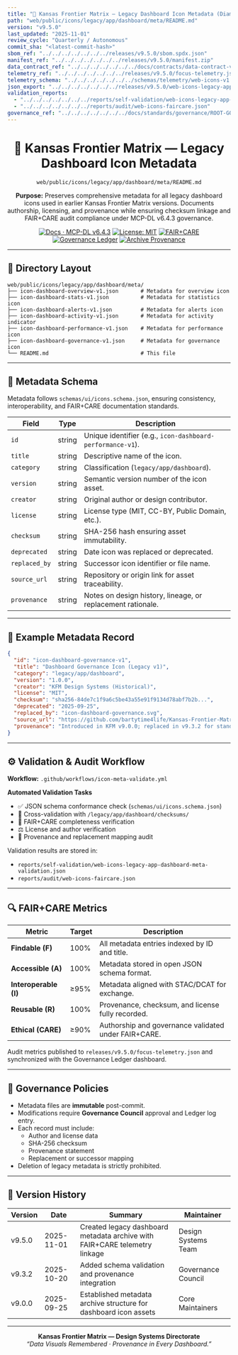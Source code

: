 ```yaml
---
title: "📜 Kansas Frontier Matrix — Legacy Dashboard Icon Metadata (Diamond⁹ Ω / Crown∞Ω Ultimate Certified)"
path: "web/public/icons/legacy/app/dashboard/meta/README.md"
version: "v9.5.0"
last_updated: "2025-11-01"
review_cycle: "Quarterly / Autonomous"
commit_sha: "<latest-commit-hash>"
sbom_ref: "../../../../../../../releases/v9.5.0/sbom.spdx.json"
manifest_ref: "../../../../../../../releases/v9.5.0/manifest.zip"
data_contract_ref: "../../../../../../../docs/contracts/data-contract-v3.json"
telemetry_ref: "../../../../../../../releases/v9.5.0/focus-telemetry.json"
telemetry_schema: "../../../../../../../schemas/telemetry/web-icons-v1.json"
json_export: "../../../../../../../releases/v9.5.0/web-icons-legacy-app-dashboard-meta.json"
validation_reports:
  - "../../../../../../../reports/self-validation/web-icons-legacy-app-dashboard-meta-validation.json"
  - "../../../../../../../reports/audit/web-icons-faircare.json"
governance_ref: "../../../../../../../docs/standards/governance/ROOT-GOVERNANCE.md"
---
```


<div align="center">

# 📜 Kansas Frontier Matrix — **Legacy Dashboard Icon Metadata**
`web/public/icons/legacy/app/dashboard/meta/README.md`

**Purpose:** Preserves comprehensive metadata for all legacy dashboard icons used in earlier Kansas Frontier Matrix versions. Documents authorship, licensing, and provenance while ensuring checksum linkage and FAIR+CARE audit compliance under MCP-DL v6.4.3 governance.

[![Docs · MCP-DL v6.4.3](https://img.shields.io/badge/Docs-MCP--DL%20v6.4.3-blue)](../../../../../../../docs/standards/markdown_rules.md)
[![License: MIT](https://img.shields.io/badge/License-MIT-green)](../../../../../../../LICENSE)
[![FAIR+CARE](https://img.shields.io/badge/FAIR%2BCARE-Compliant-orange)](../../../../../../../docs/standards/governance/ROOT-GOVERNANCE.md)
[![Governance Ledger](https://img.shields.io/badge/Governance-Ledger-Active-purple)](../../../../../../../docs/standards/governance/LEDGER.md)
[![Archive Provenance](https://img.shields.io/badge/Archive-Metadata%20Immutable-critical)](../../../../../../../reports/audit/web-icons-faircare.json)

</div>

---

## 📁 Directory Layout

```
web/public/icons/legacy/app/dashboard/meta/
├── icon-dashboard-overview-v1.json       # Metadata for overview icon
├── icon-dashboard-stats-v1.json          # Metadata for statistics icon
├── icon-dashboard-alerts-v1.json         # Metadata for alerts icon
├── icon-dashboard-activity-v1.json       # Metadata for activity indicator
├── icon-dashboard-performance-v1.json    # Metadata for performance icon
├── icon-dashboard-governance-v1.json     # Metadata for governance icon
└── README.md                             # This file
```

---

## 🧩 Metadata Schema

Metadata follows `schemas/ui/icons.schema.json`, ensuring consistency, interoperability, and FAIR+CARE documentation standards.

| Field | Type | Description |
|--------|------|-------------|
| `id` | string | Unique identifier (e.g., `icon-dashboard-performance-v1`). |
| `title` | string | Descriptive name of the icon. |
| `category` | string | Classification (`legacy/app/dashboard`). |
| `version` | string | Semantic version number of the icon asset. |
| `creator` | string | Original author or design contributor. |
| `license` | string | License type (MIT, CC-BY, Public Domain, etc.). |
| `checksum` | string | SHA-256 hash ensuring asset immutability. |
| `deprecated` | string | Date icon was replaced or deprecated. |
| `replaced_by` | string | Successor icon identifier or file name. |
| `source_url` | string | Repository or origin link for asset traceability. |
| `provenance` | string | Notes on design history, lineage, or replacement rationale. |

---

## 🧾 Example Metadata Record

```json
{
  "id": "icon-dashboard-governance-v1",
  "title": "Dashboard Governance Icon (Legacy v1)",
  "category": "legacy/app/dashboard",
  "version": "1.0.0",
  "creator": "KFM Design Systems (Historical)",
  "license": "MIT",
  "checksum": "sha256-84de7c1f9a6c5be43a55e91f9134d78abf7b2b...",
  "deprecated": "2025-09-25",
  "replaced_by": "icon-dashboard-governance.svg",
  "source_url": "https://github.com/bartytime4life/Kansas-Frontier-Matrix",
  "provenance": "Introduced in KFM v9.0.0; replaced in v9.3.2 for standardization with governance telemetry UI icons."
}
```

---

## ⚙️ Validation & Audit Workflow

**Workflow:** `.github/workflows/icon-meta-validate.yml`

**Automated Validation Tasks**
- ✅ JSON schema conformance check (`schemas/ui/icons.schema.json`)  
- 🔐 Cross-validation with `/legacy/app/dashboard/checksums/`  
- 🧾 FAIR+CARE completeness verification  
- ⚖️ License and author verification  
- 🧭 Provenance and replacement mapping audit  

Validation results are stored in:
- `reports/self-validation/web-icons-legacy-app-dashboard-meta-validation.json`
- `reports/audit/web-icons-faircare.json`

---

## 🔍 FAIR+CARE Metrics

| Metric | Target | Description |
|--------|---------|-------------|
| **Findable (F)** | 100% | All metadata entries indexed by ID and title. |
| **Accessible (A)** | 100% | Metadata stored in open JSON schema format. |
| **Interoperable (I)** | ≥95% | Metadata aligned with STAC/DCAT for exchange. |
| **Reusable (R)** | 100% | Provenance, checksum, and license fully recorded. |
| **Ethical (CARE)** | ≥90% | Authorship and governance validated under FAIR+CARE. |

Audit metrics published to `releases/v9.5.0/focus-telemetry.json` and synchronized with the Governance Ledger dashboard.

---

## 🧱 Governance Policies

- Metadata files are **immutable** post-commit.  
- Modifications require **Governance Council** approval and Ledger log entry.  
- Each record must include:
  - Author and license data  
  - SHA-256 checksum  
  - Provenance statement  
  - Replacement or successor mapping  
- Deletion of legacy metadata is strictly prohibited.  

---

## 🧾 Version History

| Version | Date | Summary | Maintainer |
|----------|------|----------|-------------|
| v9.5.0 | 2025-11-01 | Created legacy dashboard metadata archive with FAIR+CARE telemetry linkage | Design Systems Team |
| v9.3.2 | 2025-10-20 | Added schema validation and provenance integration | Governance Council |
| v9.0.0 | 2025-09-25 | Established metadata archive structure for dashboard icon assets | Core Maintainers |

---

<div align="center">

**Kansas Frontier Matrix — Design Systems Directorate**  
*“Data Visuals Remembered · Provenance in Every Dashboard.”*

</div>

